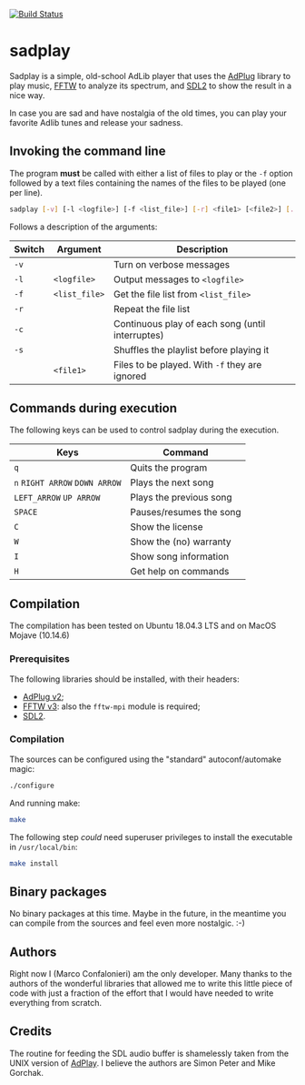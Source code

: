 [![Build Status](https://dev.azure.com/mconfalonieri/sadplay/_apis/build/status/sadplay-latest?branchName=master)](https://dev.azure.com/mconfalonieri/sadplay/_build/latest?definitionId=1&branchName=master)

# sadplay

Sadplay is a simple, old-school AdLib player that uses the
[AdPlug](http://adplug.github.io/) library to play music,
[FFTW](http://www.fftw.org/) to analyze its spectrum, and
[SDL2](https://www.libsdl.org/) to show the result in a nice way.

In case you are sad and have nostalgia of the old times, you can play your
favorite Adlib tunes and release your sadness.

## Invoking the command line
The program **must** be called with either a list of files to play or the `-f`
option followed by a text files containing the names of the files to be played
(one per line).

```bash
sadplay [-v] [-l <logfile>] [-f <list_file>] [-r] <file1> [<file2>] [...]
```

Follows a description of the arguments:

| Switch | Argument      | Description                                      |
| ------ | ------------- | ------------------------------------------------ |
| `-v`   |               | Turn on verbose messages                         |
| `-l`   | `<logfile>`   | Output messages to `<logfile>`                   |
| `-f`   | `<list_file>` | Get the file list from `<list_file>`             |
| `-r`   |               | Repeat the file list                             |
| `-c`   |               | Continuous play of each song (until interruptes) |
| `-s`   |               | Shuffles the playlist before playing it          |
|        | `<file1>`     | Files to be played. With `-f` they are ignored   |

## Commands during execution
The following keys can be used to control sadplay during the execution.

| Keys                           | Command                 |
| ------------------------------ | ------------------------|
| `q`                            | Quits the program       |
| `n` `RIGHT ARROW` `DOWN ARROW` | Plays the next song     |
| `LEFT_ARROW` `UP ARROW`        | Plays the previous song |
| `SPACE`                        | Pauses/resumes the song |
| `C`                            | Show the license        |
| `W`                            | Show the (no) warranty  |
| `I`                            | Show song information   |
| `H`                            | Get help on commands    |

## Compilation
The compilation has been tested on Ubuntu 18.04.3 LTS and on MacOS Mojave (10.14.6)

### Prerequisites
The following libraries should be installed, with their headers:
 
 * [AdPlug v2](http://adplug.github.io/);
 * [FFTW v3](http://www.fftw.org/): also the `fftw-mpi` module is required;
 * [SDL2](https://www.libsdl.org/).

### Compilation
The sources can be configured using the "standard" autoconf/automake magic:

```bash
./configure
```

And running make:

```bash
make
```

The following step _could_ need superuser privileges to install the executable
in `/usr/local/bin`:

```bash
make install
```


## Binary packages
No binary packages at this time. Maybe in the future, in the meantime you can
compile from the sources and feel even more nostalgic. :-)

## Authors
Right now I (Marco Confalonieri) am the only developer. Many thanks to the
authors of the wonderful libraries that allowed me to write this little piece
of code with just a fraction of the effort that I would have needed to write
everything from scratch.

## Credits
The routine for feeding the SDL audio buffer is shamelessly taken from the
UNIX version of [AdPlay](https://github.com/adplug/adplay-unix). I believe the
authors are Simon Peter and Mike Gorchak.
